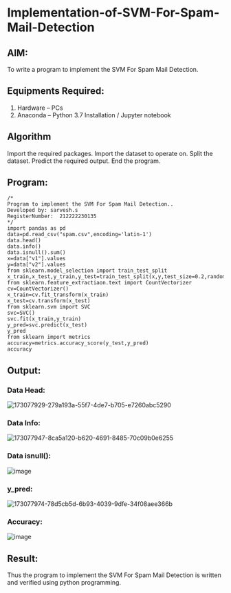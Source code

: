 # Implementation-of-SVM-For-Spam-Mail-Detection

## AIM:
To write a program to implement the SVM For Spam Mail Detection.

## Equipments Required:
1. Hardware – PCs
2. Anaconda – Python 3.7 Installation / Jupyter notebook

## Algorithm
Import the required packages.
Import the dataset to operate on.
Split the dataset.
Predict the required output.
End the program.

## Program:
```
/*
Program to implement the SVM For Spam Mail Detection..
Developed by: sarvesh.s
RegisterNumber:  212222230135
*/
import pandas as pd
data=pd.read_csv("spam.csv",encoding='latin-1')
data.head()
data.info()
data.isnull().sum()
x=data["v1"].values
y=data["v2"].values
from sklearn.model_selection import train_test_split
x_train,x_test,y_train,y_test=train_test_split(x,y,test_size=0.2,random_state=0)
from sklearn.feature_extractiaon.text import CountVectorizer
cv=CountVectorizer()
x_train=cv.fit_transform(x_train)
x_test=cv.transform(x_test)
from sklearn.svm import SVC
svc=SVC()
svc.fit(x_train,y_train)
y_pred=svc.predict(x_test)
y_pred
from sklearn import metrics
accuracy=metrics.accuracy_score(y_test,y_pred)
accuracy
```

## Output:
### Data Head:
![173077929-279a193a-55f7-4de7-b705-e7260abc5290](https://github.com/Afsarjumail/Implementation-of-SVM-For-Spam-Mail-Detection/assets/118343395/35bb4548-eeaa-4efe-9130-14fbbbfe82e4)


### Data Info:
![173077947-8ca5a120-b620-4691-8485-70c09b0e6255](https://github.com/Afsarjumail/Implementation-of-SVM-For-Spam-Mail-Detection/assets/118343395/4c542d8b-1d5b-4e1c-9609-0604c7b22cb4)


### Data isnull():
![image](https://github.com/Afsarjumail/Implementation-of-SVM-For-Spam-Mail-Detection/assets/118343395/2a4c9cd4-be61-46e4-8596-e2601bba9f9f)


### y_pred:
![173077974-78d5cb5d-6b93-4039-9dfe-34f08aee366b](https://github.com/Afsarjumail/Implementation-of-SVM-For-Spam-Mail-Detection/assets/118343395/9db820a3-77ca-4c28-b2c3-96b9f809d3d6)



### Accuracy:
![image](https://github.com/Afsarjumail/Implementation-of-SVM-For-Spam-Mail-Detection/assets/118343395/5f4283c1-8b82-478c-a3e8-4e666da8c2af)


## Result:
Thus the program to implement the SVM For Spam Mail Detection is written and verified using python programming.
